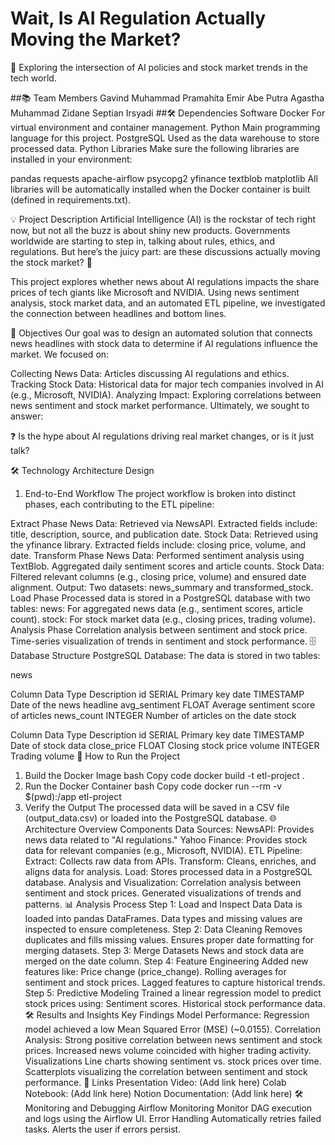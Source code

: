 # Wait, Is AI Regulation Actually Moving the Market?
🚀 Exploring the intersection of AI policies and stock market trends in the tech world.

##📚 Team Members
Gavind Muhammad Pramahita
Emir Abe Putra Agastha
Muhammad Zidane Septian Irsyadi
##🛠️ Dependencies
Software
Docker
For virtual environment and container management.
Python
Main programming language for this project.
PostgreSQL
Used as the data warehouse to store processed data.
Python Libraries
Make sure the following libraries are installed in your environment:

pandas
requests
apache-airflow
psycopg2
yfinance
textblob
matplotlib
All libraries will be automatically installed when the Docker container is built (defined in requirements.txt).

💡 Project Description
Artificial Intelligence (AI) is the rockstar of tech right now, but not all the buzz is about shiny new products. Governments worldwide are starting to step in, talking about rules, ethics, and regulations. But here’s the juicy part: are these discussions actually moving the stock market? 🚨

This project explores whether news about AI regulations impacts the share prices of tech giants like Microsoft and NVIDIA. Using news sentiment analysis, stock market data, and an automated ETL pipeline, we investigated the connection between headlines and bottom lines.

🎯 Objectives
Our goal was to design an automated solution that connects news headlines with stock data to determine if AI regulations influence the market. We focused on:

Collecting News Data: Articles discussing AI regulations and ethics.
Tracking Stock Data: Historical data for major tech companies involved in AI (e.g., Microsoft, NVIDIA).
Analyzing Impact: Exploring correlations between news sentiment and stock market performance.
Ultimately, we sought to answer:

❓ Is the hype about AI regulations driving real market changes, or is it just talk?

🛠️ Technology Architecture Design
1. End-to-End Workflow
The project workflow is broken into distinct phases, each contributing to the ETL pipeline:

Extract Phase
News Data:
Retrieved via NewsAPI.
Extracted fields include: title, description, source, and publication date.
Stock Data:
Retrieved using the yfinance library.
Extracted fields include: closing price, volume, and date.
Transform Phase
News Data:
Performed sentiment analysis using TextBlob.
Aggregated daily sentiment scores and article counts.
Stock Data:
Filtered relevant columns (e.g., closing price, volume) and ensured date alignment.
Output:
Two datasets: news_summary and transformed_stock.
Load Phase
Processed data is stored in a PostgreSQL database with two tables:
news: For aggregated news data (e.g., sentiment scores, article count).
stock: For stock market data (e.g., closing prices, trading volume).
Analysis Phase
Correlation analysis between sentiment and stock price.
Time-series visualization of trends in sentiment and stock performance.
🗄️ Database Structure
PostgreSQL Database:
The data is stored in two tables:

news

Column	Data Type	Description
id	SERIAL	Primary key
date	TIMESTAMP	Date of the news headline
avg_sentiment	FLOAT	Average sentiment score of articles
news_count	INTEGER	Number of articles on the date
stock

Column	Data Type	Description
id	SERIAL	Primary key
date	TIMESTAMP	Date of stock data
close_price	FLOAT	Closing stock price
volume	INTEGER	Trading volume
🚀 How to Run the Project
1. Build the Docker Image
bash
Copy code
docker build -t etl-project .
2. Run the Docker Container
bash
Copy code
docker run --rm -v $(pwd):/app etl-project
3. Verify the Output
The processed data will be saved in a CSV file (output_data.csv) or loaded into the PostgreSQL database.
🌐 Architecture Overview
Components
Data Sources:
NewsAPI: Provides news data related to "AI regulations."
Yahoo Finance: Provides stock data for relevant companies (e.g., Microsoft, NVIDIA).
ETL Pipeline:
Extract: Collects raw data from APIs.
Transform: Cleans, enriches, and aligns data for analysis.
Load: Stores processed data in a PostgreSQL database.
Analysis and Visualization:
Correlation analysis between sentiment and stock prices.
Generated visualizations of trends and patterns.
📊 Analysis Process
Step 1: Load and Inspect Data
Data is loaded into pandas DataFrames.
Data types and missing values are inspected to ensure completeness.
Step 2: Data Cleaning
Removes duplicates and fills missing values.
Ensures proper date formatting for merging datasets.
Step 3: Merge Datasets
News and stock data are merged on the date column.
Step 4: Feature Engineering
Added new features like:
Price change (price_change).
Rolling averages for sentiment and stock prices.
Lagged features to capture historical trends.
Step 5: Predictive Modeling
Trained a linear regression model to predict stock prices using:
Sentiment scores.
Historical stock performance data.
🛠️ Results and Insights
Key Findings
Model Performance:
Regression model achieved a low Mean Squared Error (MSE) (~0.0155).
Correlation Analysis:
Strong positive correlation between news sentiment and stock prices.
Increased news volume coincided with higher trading activity.
Visualizations
Line charts showing sentiment vs. stock prices over time.
Scatterplots visualizing the correlation between sentiment and stock performance.
🎥 Links
Presentation Video: (Add link here)
Colab Notebook: (Add link here)
Notion Documentation: (Add link here)
🛠️ Monitoring and Debugging
Airflow Monitoring
Monitor DAG execution and logs using the Airflow UI.
Error Handling
Automatically retries failed tasks.
Alerts the user if errors persist.

